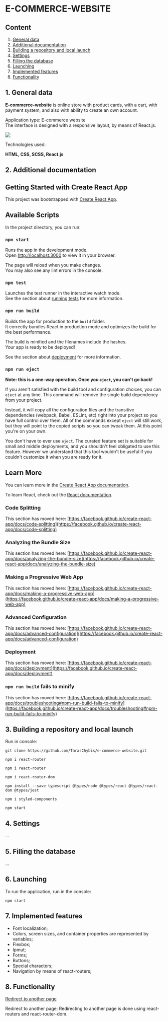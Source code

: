 # E-COMMERCE-WEBSITE

## Content

1. [General data](#1)</br>
2. [Additional documentation](#2)
3. [Building a repository and local launch](#3)
4. [Settings](#4)
5. [Filling the database](#5)
6. [Launching](#6)
7. [Implemented features](#7)
8. [Functionality](#8)

## 1. General data <a id="1"></a>

**E-commerce-website** is online store with product cards, with a cart, with payment system, and also with ability to create an own account.

Application type: E-commerce website </br>
The interface is designed with a responsive layout, by means of React.js.

<img src="../app_css_flex/assets/exaple-for-readme.png"/>
<!-- <img src="https://github.com/TarasChybis/webAppProject/blob/button-left/img/main_page.png"/> -->

Technologies used:

**HTML, CSS, SCSS, React.js**

## 2. Additional documentation <a id="2"></a>

## Getting Started with Create React App

This project was bootstrapped with [Create React App](https://github.com/facebook/create-react-app).

## Available Scripts

In the project directory, you can run:

### `npm start`

Runs the app in the development mode.\
Open [http://localhost:3000](http://localhost:3000) to view it in your browser.

The page will reload when you make changes.\
You may also see any lint errors in the console.

### `npm test`

Launches the test runner in the interactive watch mode.\
See the section about [running tests](https://facebook.github.io/create-react-app/docs/running-tests) for more information.

### `npm run build`

Builds the app for production to the `build` folder.\
It correctly bundles React in production mode and optimizes the build for the best performance.

The build is minified and the filenames include the hashes.\
Your app is ready to be deployed!

See the section about [deployment](https://facebook.github.io/create-react-app/docs/deployment) for more information.

### `npm run eject`

**Note: this is a one-way operation. Once you `eject`, you can't go back!**

If you aren't satisfied with the build tool and configuration choices, you can `eject` at any time. This command will remove the single build dependency from your project.

Instead, it will copy all the configuration files and the transitive dependencies (webpack, Babel, ESLint, etc) right into your project so you have full control over them. All of the commands except `eject` will still work, but they will point to the copied scripts so you can tweak them. At this point you're on your own.

You don't have to ever use `eject`. The curated feature set is suitable for small and middle deployments, and you shouldn't feel obligated to use this feature. However we understand that this tool wouldn't be useful if you couldn't customize it when you are ready for it.

## Learn More

You can learn more in the [Create React App documentation](https://facebook.github.io/create-react-app/docs/getting-started).

To learn React, check out the [React documentation](https://reactjs.org/).

### Code Splitting

This section has moved here: [https://facebook.github.io/create-react-app/docs/code-splitting](https://facebook.github.io/create-react-app/docs/code-splitting)

### Analyzing the Bundle Size

This section has moved here: [https://facebook.github.io/create-react-app/docs/analyzing-the-bundle-size](https://facebook.github.io/create-react-app/docs/analyzing-the-bundle-size)

### Making a Progressive Web App

This section has moved here: [https://facebook.github.io/create-react-app/docs/making-a-progressive-web-app](https://facebook.github.io/create-react-app/docs/making-a-progressive-web-app)

### Advanced Configuration

This section has moved here: [https://facebook.github.io/create-react-app/docs/advanced-configuration](https://facebook.github.io/create-react-app/docs/advanced-configuration)

### Deployment

This section has moved here: [https://facebook.github.io/create-react-app/docs/deployment](https://facebook.github.io/create-react-app/docs/deployment)

### `npm run build` fails to minify

This section has moved here: [https://facebook.github.io/create-react-app/docs/troubleshooting#npm-run-build-fails-to-minify](https://facebook.github.io/create-react-app/docs/troubleshooting#npm-run-build-fails-to-minify)

## 3. Building a repository and local launch <a id="3"></a>

Run in console:

```
git clone https://github.com/TarasChybis/e-commerce-website.git
```
```
npm i react-router
```
```
npm i react-router
```
```
npm i react-router-dom
```
```
npm install --save typescript @types/node @types/react @types/react-dom @types/jest
```
```
npm i styled-components
```
```
npm start
```

## 4. Settings <a id="4"></a>
...

## 5. Filling the database <a id="5"></a>
...

## 6. Launching <a id="6"></a>
To run the application, run in the console:
```
npm start
```

## 7. Implemented features <a id="7"></a>

- Font localization;
- Colors, screen sizes, and container properties are represented by variables;
- Flexbox;
- Ipmut;
- Forms;
- Buttons;
- Special characters;
- Navigation by means of react-routers;
<!-- - Градієнт, Тінь; -->
<!-- - Псевдоелементи; -->
<!-- - iFrame, tel:, mailto; -->
<!-- - Іконки, Спрайти, icons-sprite; -->

## 8. Functionality <a id="8"></a>

[Redirect to another page](#8.1)</br>
<!-- [Переадресація на іншу сторінку html з затримкою 5с](#8.2)</br> -->

Redirect to another page:<a id="8.1"></a>
Redirecting to another page is done using react-routers and react-router-dom.

<!-- Переадресація на іншу сторінку html з затримкою 5с:<a id="8.2"></a>
```
setTimeout(function onClickProject() {
    document.location.href='../webAppProject/html/projects.html';
}, 5000);
``` -->